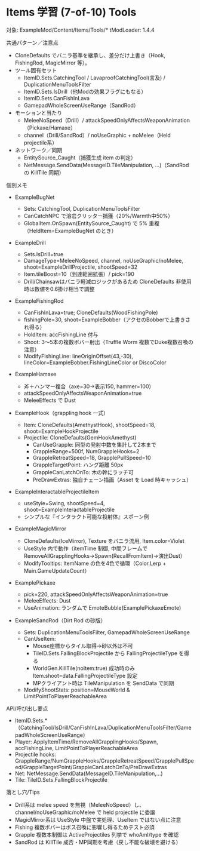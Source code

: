 # Items 学習 (7-of-10) Tools

対象: ExampleMod/Content/Items/Tools/*
tModLoader: 1.4.4

共通パターン／注意点
- CloneDefaults でバニラ基準を継承し、差分だけ上書き（Hook, FishingRod, MagicMirror 等）。
- ツール固有セット
  - ItemID.Sets.CatchingTool / LavaproofCatchingTool(言及) / DuplicationMenuToolsFilter
  - ItemID.Sets.IsDrill（他Modの効果フラグにもなる）
  - ItemID.Sets.CanFishInLava
  - GamepadWholeScreenUseRange（SandRod）
- モーションと当たり
  - MeleeNoSpeed（Drill）/ attackSpeedOnlyAffectsWeaponAnimation（Pickaxe/Hamaxe）
  - channel（Drill/SandRod）/ noUseGraphic + noMelee（Held projectile系）
- ネットワーク／同期
  - EntitySource_Caught（捕獲生成 item の判定）
  - NetMessage.SendData(MessageID.TileManipulation, ...)（SandRod の KillTile 同期）

個別メモ
- ExampleBugNet
  - Sets: CatchingTool, DuplicationMenuToolsFilter
  - CanCatchNPC で溶岩クリッター捕獲（20%/Warmth中50%）
  - GlobalItem.OnSpawn(EntitySource_Caught) で 5% 重複（HeldItem=ExampleBugNet のとき）

- ExampleDrill
  - Sets.IsDrill=true
  - DamageType=MeleeNoSpeed, channel, noUseGraphic/noMelee, shoot=ExampleDrillProjectile, shootSpeed=32
  - Item.tileBoost=10（到達範囲拡張）/ pick=190
  - Drill/Chainsawはバニラ軽減ロジックがあるため CloneDefaults 非使用時は数値を0.6掛け相当で調整

- ExampleFishingRod
  - CanFishInLava=true; CloneDefaults(WoodFishingPole)
  - fishingPole=30, shoot=ExampleBobber（アクセのBobberで上書きされ得る）
  - HoldItem: accFishingLine 付与
  - Shoot: 3〜5本の複数ボバー射出（Truffle Worm 複数でDuke複数召喚の注意）
  - ModifyFishingLine: lineOriginOffset(43,-30), lineColor=ExampleBobber.FishingLineColor or DiscoColor

- ExampleHamaxe
  - 斧＋ハンマー複合（axe=30→表示150, hammer=100）
  - attackSpeedOnlyAffectsWeaponAnimation=true
  - MeleeEffects で Dust

- ExampleHook（grappling hook 一式）
  - Item: CloneDefaults(AmethystHook), shootSpeed=18, shoot=ExampleHookProjectile
  - Projectile: CloneDefaults(GemHookAmethyst)
    - CanUseGrapple: 同型の発射中数を集計して2本まで
    - GrappleRange=500f, NumGrappleHooks=2
    - GrappleRetreatSpeed=18, GrapplePullSpeed=10
    - GrappleTargetPoint: ハング距離 50px
    - GrappleCanLatchOnTo: 木の幹にラッチ可
    - PreDrawExtras: 独自チェーン描画（Asset<Texture2D> を Load 時キャッシュ）

- ExampleInteractableProjectileItem
  - useStyle=Swing, shootSpeed=4, shoot=ExampleInteractableProjectile
  - シンプルな『インタラクト可能な投射体』スポーン例

- ExampleMagicMirror
  - CloneDefaults(IceMirror), Texture をバニラ流用, Item.color=Violet
  - UseStyle 内で動作（itemTime 制御, 中間フレームで RemoveAllGrapplingHooks→Spawn(RecallFromItem)→演出Dust）
  - ModifyTooltips: ItemName の色を4色で循環（Color.Lerp + Main.GameUpdateCount）

- ExamplePickaxe
  - pick=220, attackSpeedOnlyAffectsWeaponAnimation=true
  - MeleeEffects: Dust
  - UseAnimation: ランダムで EmoteBubble(ExamplePickaxeEmote)

- ExampleSandRod（Dirt Rod の砂版）
  - Sets: DuplicationMenuToolsFilter, GamepadWholeScreenUseRange
  - CanUseItem:
    - Mouse座標からタイル取得→砂以外は不可
    - TileID.Sets.FallingBlockProjectile から FallingProjectileType を得る
    - WorldGen.KillTile(noItem:true) 成功時のみ Item.shoot=data.FallingProjectileType 設定
    - MPクライアント時は TileManipulation を SendData で同期
  - ModifyShootStats: position=MouseWorld & LimitPointToPlayerReachableArea

API/呼び出し要点
- ItemID.Sets.*（CatchingTool/IsDrill/CanFishInLava/DuplicationMenuToolsFilter/GamepadWholeScreenUseRange）
- Player: ApplyItemTime/RemoveAllGrapplingHooks/Spawn, accFishingLine, LimitPointToPlayerReachableArea
- Projectile hooks: GrappleRange/NumGrappleHooks/GrappleRetreatSpeed/GrapplePullSpeed/GrappleTargetPoint/GrappleCanLatchOnTo/PreDrawExtras
- Net: NetMessage.SendData(MessageID.TileManipulation,...)
- Tile: TileID.Sets.FallingBlockProjectile

落とし穴/Tips
- Drill系は melee speed を無視（MeleeNoSpeed）し、channel/noUseGraphic/noMelee で held projectile に委譲
- MagicMirror系は UseStyle 中盤で実処理、UseItem ではない点に注意
- Fishing 複数ボバーはボス召喚に影響し得るためテスト必須
- Grapple 複数本制御は ActiveProjectiles 列挙で whoAmI/type を確認
- SandRod は KillTile 成否・MP同期を考慮（戻し不能な破壊を避ける）
